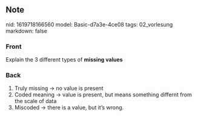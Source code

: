 ## Note
nid: 1619718166560
model: Basic-d7a3e-4ce08
tags: 02_vorlesung
markdown: false

### Front
Explain the 3 different types of <b>missing values</b>

### Back
<div>
  <div>
    <ol>
      <li>Truly missing → no value is present
      <li>Coded meaning → value is present, but means something
      differnt from the scale of data
      <li>Miscoded → there is a value, but it’s wrong.
    </ol>
  </div>
</div>
